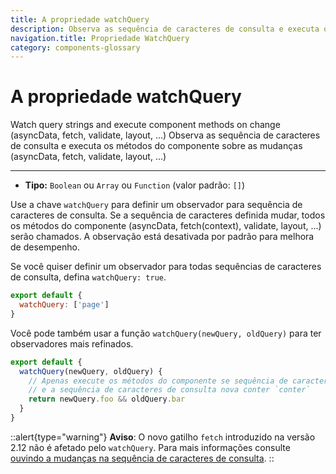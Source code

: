 ```yaml
---
title: A propriedade watchQuery
description: Observa as sequência de caracteres de consulta e executa os métodos do componente sobre as mudanças (asyncData, fetch, validate, layout, ...)
navigation.title: Propriedade WatchQuery
category: components-glossary
---
```

# A propriedade watchQuery

Watch query strings and execute component methods on change (asyncData, fetch, validate, layout, ...)
Observa as sequência de caracteres de consulta e executa os métodos do componente sobre as mudanças (asyncData, fetch, validate, layout, ...)

---

- **Tipo:** `Boolean` ou `Array` ou `Function` (valor padrão: `[]`)

Use a chave `watchQuery` para definir um observador para sequência de caracteres de consulta. Se a sequência de caracteres definida mudar, todos os métodos do componente (asyncData, fetch(context), validate, layout, ...) serão chamados. A observação está desativada por padrão para melhora de desempenho.

Se você quiser definir um observador para todas sequências de caracteres de consulta, defina `watchQuery: true`.

```js
export default {
  watchQuery: ['page']
}
```

Você pode também usar a função `watchQuery(newQuery, oldQuery)` para ter observadores mais refinados.

```js
export default {
  watchQuery(newQuery, oldQuery) {
    // Apenas execute os métodos do componente se sequência de caracteres de consulta antiga conter `bar`
    // e a sequência de caracteres de consulta nova conter `conter`
    return newQuery.foo && oldQuery.bar
  }
}
```

::alert{type="warning"}
**Aviso**: O novo gatilho `fetch` introduzido na versão 2.12 não é afetado pelo `watchQuery`. Para mais informações consulte [ouvindo a mudanças na sequência de caracteres de consulta](/docs/features/data-fetching#o-gatilho-fetch).
::
